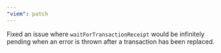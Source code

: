 ```yaml
---
"viem": patch
---
```


Fixed an issue where `waitForTransactionReceipt` would be infinitely pending when an error is thrown after a transaction has been replaced.
